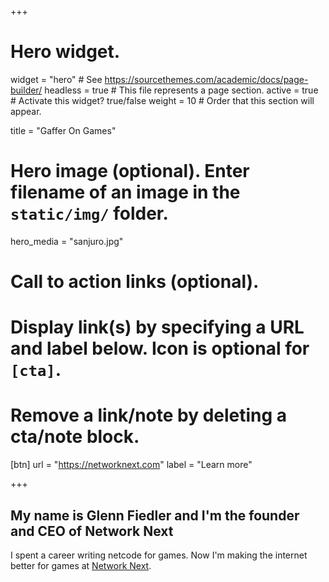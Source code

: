 +++
# Hero widget.
widget = "hero"  # See https://sourcethemes.com/academic/docs/page-builder/
headless = true # This file represents a page section.
active = true  # Activate this widget? true/false
weight = 10  # Order that this section will appear.

title = "Gaffer On Games"

# Hero image (optional). Enter filename of an image in the `static/img/` folder.
hero_media = "sanjuro.jpg"

# Call to action links (optional).
#   Display link(s) by specifying a URL and label below. Icon is optional for `[cta]`.
#   Remove a link/note by deleting a cta/note block.
[btn]
  url = "https://networknext.com"
  label = "Learn more"
  
+++
## My name is **Glenn Fiedler** and I'm the founder and CEO of **Network Next**

I spent a career writing netcode for games. Now I'm making the internet better for games at [Network Next](https://networknext.com).

